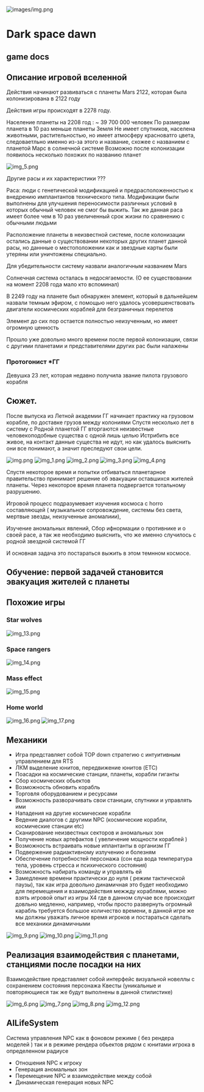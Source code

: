 ![images/img.png](images/img.png)

# Dark space dawn
## game docs



## Описание игровой вселенной

Действия начинают развиваться с планеты Mars 2122, которая была колонизирована в 2122 году

Действия игры происходят в 2278 году.

Население планеты на 2208 год : ~ 39 700 000 человек
По размерам планета в 10 раз меньше планеты Земля
Не имеет спутников, населена животными, растительностью, но имеет атмосферу красноватго цвета,
следоваетльно именно из-за этого и название, схожее с названием с планетой Марс в солнечной системе
Возможно после колонизации появилось несколько похожих по названию планет

![img_5.png](img_5.png)

Другие расы и их характеристики ???

Раса: люди с генетической модификацией и предрасположенностью к внедрению имплантантов технического типа.
Модификации были выполнены для улучшения переносимости различных условий 
в которых обычный человек не смог бы выжить.
Так же данная раса имеет более чем в 10 раз увеличенный срок жизни по сравнению с обычными людьми

Расположение планеты в неизвестной системе, после колонизации остались данные
о существовании некоторых других планет данной расы, но
даннные о местоположении как и звездные карты были утеряны или уничтожены специально.

Для убедительности систему назвали аналогичным названием Mars

Солнечная система осталась в недосягаемости. (О ее существовании на момент 2208 года мало кто вспоминал)

В 2249 году на планете был обнаружен элемент, который в дальнейшем назвали 
темным эфиром, с помощью него удалось усовершенствовать двигатели космических кораблей для безграничных перелетов

Элемент до сих пор остается полностью неизученным, но имеет огромную ценность

Прошло уже довольно много времени после первой колонизации, связи с другими планетами и представителями других рас были налажены


### Протогонист *ГГ
Девушка 23 лет, которая недавно получила звание пилота грузового корабля

## Сюжет.

После выпуска из Летной академии ГГ начинает практику на грузовом корабле, по доставке грузов между колониями
Спустя несколько лет в систему с Родной планетой ГГ вторгаются неизвестные человекоподобные существа с одной лишь целью
Истрибить все живое, на контакт данные существа не идут, но как удалось выяснить они все понимают, а значит  преследуют свои цели.

![img.png](img.png)
![img_1.png](img_1.png)
![img_2.png](img_2.png)
![img_3.png](img_3.png)
![img_4.png](img_4.png)


Спустя некоторое время и попытки отбиваться планетарное правительство принимает решение об эвакуации оставшихся жителей планеты.
Через некоторое время планета подвергается тотальному разрушению.

Игровой процесс подразумевает изучения космоса с horro составляющей ( музыкальное сопровождение, системы без света, мертвые звезды, неизученные аномалиии), 

Изучение аномальных явлений, 
Сбор ифнормации о противнике и о своей расе, 
а так же необходимо выяснить, что же именно случилось с родной звездной системой ГГ

И основная задача это постараться выжить в этом темнном космосе.




## Обучение: первой задачей становится эвакуация жителей с планеты


## Похожие игры
### Star wolves
![img_13.png](img_13.png)
### Space rangers
![img_14.png](img_14.png)
### Mass effect 
![img_15.png](img_15.png)
### Home world
![img_16.png](img_16.png)
![img_17.png](img_17.png)
## Механики

* Игра представляет собой TOP down стратегию с интуитивным управлением для RTS
* ЛКМ выделение юнитов, передвижение юнитов (ETC)
* Поасадки на космические станции, планеты, корабли гиганты
* Сбор космических обьектов
* Возможность обновить корабль
* Торговля оборудованием и ресурсами
* Возможность разворачивать свои станиции, спутники и управлять ими
* Нападения на другие космические корабли
* Ведение диалогов с другими NPC (космические корабли, космические станции etc)
* Сканирование неизвестных секторов и аномальных зон
* Получение новых артефактов ( увеличение мощности кораблей )
* Возможность встраивать новые иплантанты в организм ГГ
* Подвержение радиактивному излучению и болезням
* Обеспечение потребностей персонажа (сон еда вода температура тела, уровень стресса и психического состояния)
* Возможность набирать команду и управлять ей
* Замедление времени практически до нуля ( режим тактической паузы), 
так как игра довольно динамичная это будет необходимо для перемещения и взаимодействия межжду кораблями, можно взять игровой опыт из игры X4 где в данном случае все происходит довльно медленно, например, чтобы просто развернуть огромный карабль требуется большое количество времени, в данной игре же мы должны уважать личное время игроков и постараться сделать все механики динамичными

![img_9.png](img_9.png)
![img_10.png](img_10.png)
![img_11.png](img_11.png)

## Реализация взаимодействия c планетами, станциями после посадки на них

Взаимодействие представляет собой интерфейс визуальной новеллы с сохранением состояния персонажа
Квесты (уникальные и повторяющиеся так же будут выполнены в данной стилистике)

![img_6.png](img_6.png)
![img_7.png](img_7.png)
![img_8.png](img_8.png)
![img_12.png](img_12.png)


## AILifeSystem
Система управления NPC как в фоновом режиме ( без рендера моделей )
так и в режиме рендера обьектов рядом с юнитами игрока в определенном радиусе
* Отношения NPC к игроку
* Генерация аномальных зон
* Перемещение NPC и взаимодействие между собой
* Динамическая генерация новых NPC







